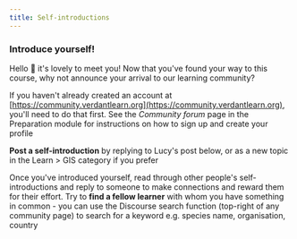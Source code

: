 ```yaml
---
title: Self-introductions
---
```


### Introduce yourself!

Hello :wave: it's lovely to meet you!  Now that you've found your way to this course, why not announce your arrival to our learning community?

If you haven't already created an account at [https://community.verdantlearn.org](https://community.verdantlearn.org), you'll need to do that first.  See the *Community forum* page in the Preparation module for instructions on how to sign up and create your profile

<!-- If you haven't already created an account at [https://community.verdantlearn.org](https://community.verdantlearn.org), you'll need to do that first.  See the [community forum page]({% link modules/Preparation/_posts/2000-01-04-community-forum.md %}) in the Preparation module for instructions on how to sign up and create your profile -->

**Post a self-introduction** by replying to Lucy's post below, or as a new topic in the Learn > GIS category if you prefer

Once you've introduced yourself, read through other people's self-introductions and reply to someone to make connections and reward them for their effort.  Try to **find a fellow learner** with whom you have something in common - you can use the Discourse search function (top-right of any community page) to search for a keyword e.g. species name, organisation, country


<div id='discourse-comments'></div>

<script type="text/javascript">
  window.DiscourseEmbed = { discourseUrl: 'https://community.verdantlearn.org/', topicId: 23 };

  (function() {
    var d = document.createElement('script'); d.type = 'text/javascript'; d.async = true;
    d.src = window.DiscourseEmbed.discourseUrl + 'javascripts/embed.js';
    (document.getElementsByTagName('head')[0] || document.getElementsByTagName('body')[0]).appendChild(d);
  })();
</script>

